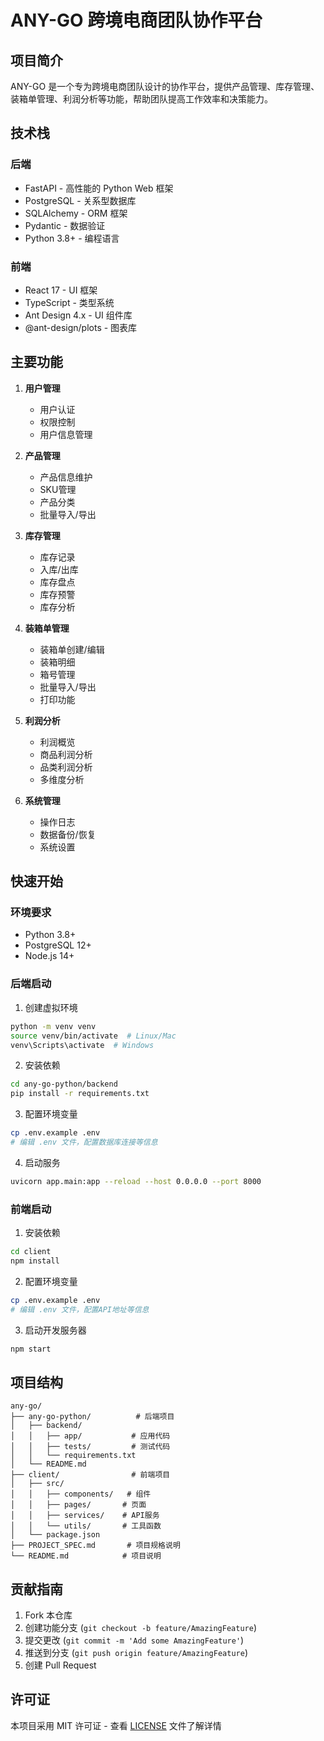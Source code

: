 ﻿# ANY-GO 跨境电商团队协作平台

## 项目简介
ANY-GO 是一个专为跨境电商团队设计的协作平台，提供产品管理、库存管理、装箱单管理、利润分析等功能，帮助团队提高工作效率和决策能力。

## 技术栈

### 后端
- FastAPI - 高性能的 Python Web 框架
- PostgreSQL - 关系型数据库
- SQLAlchemy - ORM 框架
- Pydantic - 数据验证
- Python 3.8+ - 编程语言

### 前端
- React 17 - UI 框架
- TypeScript - 类型系统
- Ant Design 4.x - UI 组件库
- @ant-design/plots - 图表库

## 主要功能

1. **用户管理**
   - 用户认证
   - 权限控制
   - 用户信息管理

2. **产品管理**
   - 产品信息维护
   - SKU管理
   - 产品分类
   - 批量导入/导出

3. **库存管理**
   - 库存记录
   - 入库/出库
   - 库存盘点
   - 库存预警
   - 库存分析

4. **装箱单管理**
   - 装箱单创建/编辑
   - 装箱明细
   - 箱号管理
   - 批量导入/导出
   - 打印功能

5. **利润分析**
   - 利润概览
   - 商品利润分析
   - 品类利润分析
   - 多维度分析

6. **系统管理**
   - 操作日志
   - 数据备份/恢复
   - 系统设置

## 快速开始

### 环境要求
- Python 3.8+
- PostgreSQL 12+
- Node.js 14+

### 后端启动
1. 创建虚拟环境
```bash
python -m venv venv
source venv/bin/activate  # Linux/Mac
venv\Scripts\activate  # Windows
```

2. 安装依赖
```bash
cd any-go-python/backend
pip install -r requirements.txt
```

3. 配置环境变量
```bash
cp .env.example .env
# 编辑 .env 文件，配置数据库连接等信息
```

4. 启动服务
```bash
uvicorn app.main:app --reload --host 0.0.0.0 --port 8000
```

### 前端启动
1. 安装依赖
```bash
cd client
npm install
```

2. 配置环境变量
```bash
cp .env.example .env
# 编辑 .env 文件，配置API地址等信息
```

3. 启动开发服务器
```bash
npm start
```

## 项目结构
```
any-go/
├── any-go-python/          # 后端项目
│   ├── backend/
│   │   ├── app/           # 应用代码
│   │   ├── tests/         # 测试代码
│   │   └── requirements.txt
│   └── README.md
├── client/                # 前端项目
│   ├── src/
│   │   ├── components/   # 组件
│   │   ├── pages/       # 页面
│   │   ├── services/    # API服务
│   │   └── utils/       # 工具函数
│   └── package.json
├── PROJECT_SPEC.md       # 项目规格说明
└── README.md            # 项目说明
```

## 贡献指南
1. Fork 本仓库
2. 创建功能分支 (`git checkout -b feature/AmazingFeature`)
3. 提交更改 (`git commit -m 'Add some AmazingFeature'`)
4. 推送到分支 (`git push origin feature/AmazingFeature`)
5. 创建 Pull Request

## 许可证
本项目采用 MIT 许可证 - 查看 [LICENSE](LICENSE) 文件了解详情
